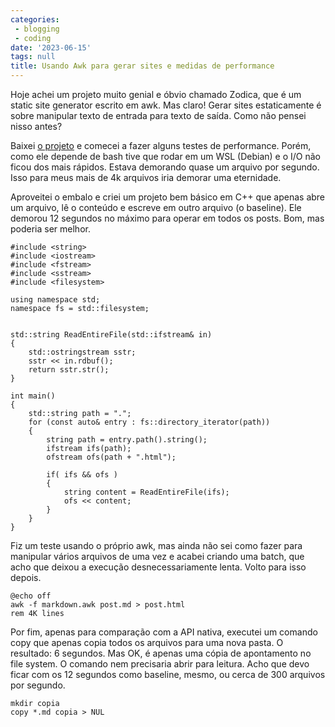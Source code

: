 ```yaml
---
categories:
 - blogging
 - coding
date: '2023-06-15'
tags: null
title: Usando Awk para gerar sites e medidas de performance
---
```


Hoje achei um projeto muito genial e óbvio chamado Zodica, que é um static site generator escrito em awk. Mas claro! Gerar sites estaticamente é sobre manipular texto de entrada para texto de saída. Como não pensei nisso antes?

Baixei [o projeto](https://github.com/nuex/zodiac) e comecei a fazer alguns testes de performance. Porém, como ele depende de bash tive que rodar em um WSL (Debian) e o I/O não ficou dos mais rápidos. Estava demorando quase um arquivo por segundo. Isso para meus mais de 4k arquivos iria demorar uma eternidade.

Aproveitei o embalo e criei um projeto bem básico em C++ que apenas abre um arquivo, lê o conteúdo e escreve em outro arquivo (o baseline). Ele demorou 12 segundos no máximo para operar em todos os posts. Bom, mas poderia ser melhor.

```
#include <string>
#include <iostream>
#include <fstream>
#include <sstream>
#include <filesystem>

using namespace std;
namespace fs = std::filesystem;


std::string ReadEntireFile(std::ifstream& in)
{
    std::ostringstream sstr;
    sstr << in.rdbuf();
    return sstr.str();
}

int main()
{
    std::string path = ".";
    for (const auto& entry : fs::directory_iterator(path))
    {
        string path = entry.path().string();
        ifstream ifs(path);
        ofstream ofs(path + ".html");

        if( ifs && ofs )
        {
            string content = ReadEntireFile(ifs);
            ofs << content;
        }
    }
}
```

Fiz um teste usando o próprio awk, mas ainda não sei como fazer para manipular vários arquivos de uma vez e acabei criando uma batch, que acho que deixou a execução desnecessariamente lenta. Volto para isso depois.

```
@echo off
awk -f markdown.awk post.md > post.html
rem 4K lines
```

Por fim, apenas para comparação com a API nativa, executei um comando copy que apenas copia todos os arquivos para uma nova pasta. O resultado: 6 segundos. Mas OK, é apenas uma cópia de apontamento no file system. O comando nem precisaria abrir para leitura. Acho que devo ficar com os 12 segundos como baseline, mesmo, ou cerca de 300 arquivos por segundo.

```
mkdir copia
copy *.md copia > NUL
```


